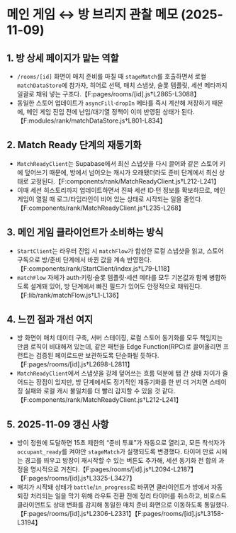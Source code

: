 # 메인 게임 ↔ 방 브리지 관찰 메모 (2025-11-09)

## 1. 방 상세 페이지가 맡는 역할
- `/rooms/[id]` 화면이 매치 준비를 마칠 때 `stageMatch`를 호출하면서 로컬 `matchDataStore`에 참가자, 히어로 선택, 매치 스냅샷, 슬롯 템플릿, 세션 메타까지 일괄로 채워 넣는 구조다.【F:pages/rooms/[id].js†L2865-L3088】
- 동일한 스토어 업데이트가 `asyncFill`·`dropIn` 메타를 즉시 계산해 저장하기 때문에, 메인 게임 진입 전에 난입/대기열 정책이 이미 반영된 상태가 된다.【F:modules/rank/matchDataStore.js†L801-L834】

## 2. Match Ready 단계의 재동기화
- `MatchReadyClient`는 Supabase에서 최신 스냅샷을 다시 끌어와 같은 스토어 키에 덮어쓰기 때문에, 방에서 넘어오는 캐시가 오래됐더라도 준비 단계에서 최신 상태로 교정된다.【F:components/rank/MatchReadyClient.js†L212-L241】
- 이때 세션 히스토리까지 업데이트하면서 진짜 세션 ID·턴 정보를 확보하므로, 메인 게임이 열릴 때 로그/타임라인이 비어 있는 상태로 시작되는 일을 줄인다.【F:components/rank/MatchReadyClient.js†L235-L268】

## 3. 메인 게임 클라이언트가 소비하는 방식
- `StartClient`는 라우터 진입 시 `matchFlow`가 합성한 로컬 스냅샷을 읽고, 스토어 구독으로 방/준비 단계에서 바뀐 값을 계속 반영한다.【F:components/rank/StartClient/index.js†L79-L118】
- `matchFlow` 자체가 auth·키링·슬롯 템플릿·세션 메타를 모두 기본값과 함께 병합하도록 설계돼 있어, 방 단계에서 빠진 필드가 있어도 안정적으로 채워진다.【F:lib/rank/matchFlow.js†L1-L136】

## 4. 느낀 점과 개선 여지
- 방 화면이 매치 데이터 구축, 서버 스테이징, 로컬 스토어 동기화를 모두 책임지는 만큼 로직이 비대해져 있는데, 같은 패턴을 Edge Function(RPC)로 끌어올리면 프런트는 검증된 페이로드만 보관하도록 단순화될 듯하다.【F:pages/rooms/[id].js†L2698-L2811】
- `MatchReadyClient`에서 스냅샷을 강제 덮어쓰는 흐름 덕분에 탭 간 상태 차이가 줄어드는 장점이 있지만, 방 단계에서도 정기적인 재동기화를 한 번 더 거치면 스테이징 실패와 로컬 캐시 불일치를 더 빨리 감지할 수 있을 것 같다.【F:components/rank/MatchReadyClient.js†L212-L241】

## 5. 2025-11-09 갱신 사항
- 방이 정원에 도달하면 15초 제한의 “준비 투표”가 자동으로 열리고, 모든 착석자가 `occupant_ready`를 켜야만 `stageMatch`가 실행되도록 변경했다. 타이머 만료 시에는 경고를 띄우고 방장이 재시작할 수 있는 버튼도 추가해, 세션 동기화 전 합의 과정을 명시적으로 거친다.【F:pages/rooms/[id].js†L2094-L2187】【F:pages/rooms/[id].js†L3325-L3427】
- 매치가 시작돼 상태가 `battle`/`in_progress`로 바뀌면 클라이언트가 방에서 자동 퇴장 처리되는 일을 막기 위해 라우트 전환 전에 정리 타이머를 취소하고, 비호스트 클라이언트도 상태 변화를 감지해 동일한 매치 준비 화면으로 이동하도록 통일했다.【F:pages/rooms/[id].js†L2306-L2331】【F:pages/rooms/[id].js†L3158-L3194】
